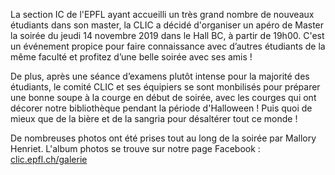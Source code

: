 La section IC de l'EPFL ayant accueilli un très grand nombre de nouveaux étudiants dans son master, la CLIC a décidé d'organiser un apéro de Master la soirée du jeudi 14 novembre 2019 dans le Hall BC, à partir de 19h00. C'est un événement propice pour faire connaissance avec d’autres étudiants de la même faculté et profitez d’une belle soirée avec ses amis !

De plus, après une séance d’examens plutôt intense pour la majorité des étudiants, le comité CLIC et ses équipiers se sont monbilisés pour préparer une bonne soupe à la courge en début de soirée, avec les courges qui ont décorer notre bibliothèque pendant la période d'Halloween ! Puis quoi de mieux que de la bière et de la sangria pour désaltérer tout ce monde !

De nombreuses photos ont été prises tout au long de la soirée par Mallory Henriet. L'album photos se trouve sur notre page Facebook : [clic.epfl.ch/galerie](https://www.facebook.com/pg/clic.epfl/photos/?tab=album&album_id=2800334960010686)